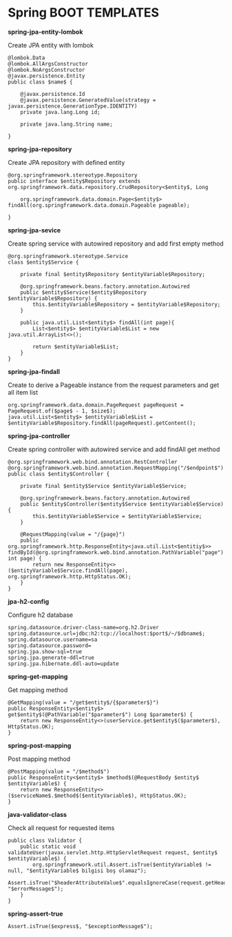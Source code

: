 # Spring BOOT TEMPLATES

**spring-jpa-entity-lombok** 

Create JPA entity with lombok
```
@lombok.Data
@lombok.AllArgsConstructor
@lombok.NoArgsConstructor
@javax.persistence.Entity
public class $name$ {
    
    @javax.persistence.Id
    @javax.persistence.GeneratedValue(strategy = javax.persistence.GenerationType.IDENTITY)
    private java.lang.Long id;

    private java.lang.String name;
    
}
```

**spring-jpa-repository**

Create JPA repository with defined entity
```
@org.springframework.stereotype.Repository
public interface $entity$Repository extends org.springframework.data.repository.CrudRepository<$entity$, Long

    org.springframework.data.domain.Page<$entity$> findAll(org.springframework.data.domain.Pageable pageable);

}
```

**spring-jpa-sevice**

Create spring service with autowired repository and add first empty method
```
@org.springframework.stereotype.Service
class $entity$Service {

    private final $entity$Repository $entityVariable$Repository;

    @org.springframework.beans.factory.annotation.Autowired
    public $entity$Service($entity$Repository $entityVariable$Repository) {
        this.$entityVariable$Repository = $entityVariable$Repository;
    }

    public java.util.List<$entity$> findAll(int page){
        List<$entity$> $entityVariable$List = new java.util.ArrayList<>();

        return $entityVariable$List;
    }
}
```

**spring-jpa-findall**

Create to derive a Pageable instance from the request parameters and get all item list
```
org.springframework.data.domain.PageRequest pageRequest = PageRequest.of($page$ - 1, $size$);
java.util.List<$entity$> $entityVariable$List = $entityVariable$Repository.findAll(pageRequest).getContent();
```

**spring-jpa-controller**

Create spring controller with autowired service and add findAll get method
```
@org.springframework.web.bind.annotation.RestController
@org.springframework.web.bind.annotation.RequestMapping("/$endpoint$")
public class $entity$Controller {

    private final $entity$Service $entityVariable$Service;

    @org.springframework.beans.factory.annotation.Autowired
    public $entity$Controller($entity$Service $entityVariable$Service) {
        this.$entityVariable$Service = $entityVariable$Service;
    }

    @RequestMapping(value = "/{page}")
    public org.springframework.http.ResponseEntity<java.util.List<$entitiy$>> findById(@org.springframework.web.bind.annotation.PathVariable("page") int page) {
        return new ResponseEntity<>($entityVariable$Service.findAll(page), org.springframework.http.HttpStatus.OK);
    }
}
```

**jpa-h2-config**

Configure h2 database
```
spring.datasource.driver-class-name=org.h2.Driver
spring.datasource.url=jdbc:h2:tcp://localhost:$port$/~/$dbname$;
spring.datasource.username=sa
spring.datasource.password=
spring.jpa.show-sql=true
spring.jpa.generate-ddl=true
spring.jpa.hibernate.ddl-auto=update
```

**spring-get-mapping**

Get mapping method
```
@GetMapping(value = "/get$entity$/{$parameter$}")
public ResponseEntity<$entity$> get$entity$(@PathVariable("$parameter$") Long $parameter$) {
    return new ResponseEntity<>(userService.get$entity$($parameter$), HttpStatus.OK);
}
```

**spring-post-mapping**

Post mapping method
```
@PostMapping(value = "/$method$")
public ResponseEntity<$entity$> $method$(@RequestBody $entity$ $entityVariable$) {
    return new ResponseEntity<>($serviceName$.$method$($entityVariable$), HttpStatus.OK);
}
```

**java-validator-class**

Check all request for requested items
```
public class Validator {
    public static void validateUser(javax.servlet.http.HttpServletRequest request, $entity$ $entityVariable$) {
        org.springframework.util.Assert.isTrue($entityVariable$ != null, "$entityVariable$ bilgisi boş olamaz");
        Assert.isTrue("$headerAttributeValue$".equalsIgnoreCase(request.getHeader("$headerAttributeKey$")), "$errorMessage$");
    }
}
```

**spring-assert-true**

```
Assert.isTrue($express$, "$exceptionMessage$");
```
